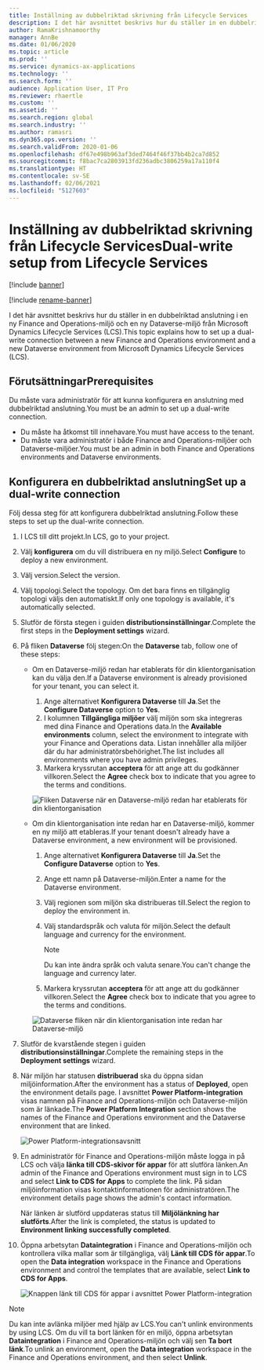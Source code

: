 ```yaml
---
title: Inställning av dubbelriktad skrivning från Lifecycle Services
description: I det här avsnittet beskrivs hur du ställer in en dubbelriktad anslutning från Microsoft Dynamics Lifecycle Services (LCS).
author: RamaKrishnamoorthy
manager: AnnBe
ms.date: 01/06/2020
ms.topic: article
ms.prod: ''
ms.service: dynamics-ax-applications
ms.technology: ''
ms.search.form: ''
audience: Application User, IT Pro
ms.reviewer: rhaertle
ms.custom: ''
ms.assetid: ''
ms.search.region: global
ms.search.industry: ''
ms.author: ramasri
ms.dyn365.ops.version: ''
ms.search.validFrom: 2020-01-06
ms.openlocfilehash: df67e498b963af3ded7464f46f37bb4b2ca7d852
ms.sourcegitcommit: f8bac7ca2803913fd236adbc3806259a17a110f4
ms.translationtype: HT
ms.contentlocale: sv-SE
ms.lasthandoff: 02/06/2021
ms.locfileid: "5127603"
---
```

# <a name="dual-write-setup-from-lifecycle-services"></a><span data-ttu-id="f07f8-103">Inställning av dubbelriktad skrivning från Lifecycle Services</span><span class="sxs-lookup"><span data-stu-id="f07f8-103">Dual-write setup from Lifecycle Services</span></span>

[!include [banner](../../includes/banner.md)]

[!include [rename-banner](~/includes/cc-data-platform-banner.md)]

<span data-ttu-id="f07f8-104">I det här avsnittet beskrivs hur du ställer in en dubbelriktad anslutning i en ny Finance and Operations-miljö och en ny Dataverse-miljö från Microsoft Dynamics Lifecycle Services (LCS).</span><span class="sxs-lookup"><span data-stu-id="f07f8-104">This topic explains how to set up a dual-write connection between a new Finance and Operations environment and a new Dataverse environment from Microsoft Dynamics Lifecycle Services (LCS).</span></span>

## <a name="prerequisites"></a><span data-ttu-id="f07f8-105">Förutsättningar</span><span class="sxs-lookup"><span data-stu-id="f07f8-105">Prerequisites</span></span>

<span data-ttu-id="f07f8-106">Du måste vara administratör för att kunna konfigurera en anslutning med dubbelriktad anslutning.</span><span class="sxs-lookup"><span data-stu-id="f07f8-106">You must be an admin to set up a dual-write connection.</span></span>

+ <span data-ttu-id="f07f8-107">Du måste ha åtkomst till innehavare.</span><span class="sxs-lookup"><span data-stu-id="f07f8-107">You must have access to the tenant.</span></span>
+ <span data-ttu-id="f07f8-108">Du måste vara administratör i både Finance and Operations-miljöer och Dataverse-miljöer.</span><span class="sxs-lookup"><span data-stu-id="f07f8-108">You must be an admin in both Finance and Operations environments and Dataverse environments.</span></span>

## <a name="set-up-a-dual-write-connection"></a><span data-ttu-id="f07f8-109">Konfigurera en dubbelriktad anslutning</span><span class="sxs-lookup"><span data-stu-id="f07f8-109">Set up a dual-write connection</span></span>

<span data-ttu-id="f07f8-110">Följ dessa steg för att konfigurera dubbelriktad anslutning.</span><span class="sxs-lookup"><span data-stu-id="f07f8-110">Follow these steps to set up the dual-write connection.</span></span>

1. <span data-ttu-id="f07f8-111">I LCS till ditt projekt.</span><span class="sxs-lookup"><span data-stu-id="f07f8-111">In LCS, go to your project.</span></span>
2. <span data-ttu-id="f07f8-112">Välj **konfigurera** om du vill distribuera en ny miljö.</span><span class="sxs-lookup"><span data-stu-id="f07f8-112">Select **Configure** to deploy a new environment.</span></span>
3. <span data-ttu-id="f07f8-113">Välj version.</span><span class="sxs-lookup"><span data-stu-id="f07f8-113">Select the version.</span></span> 
4. <span data-ttu-id="f07f8-114">Välj topologi.</span><span class="sxs-lookup"><span data-stu-id="f07f8-114">Select the topology.</span></span> <span data-ttu-id="f07f8-115">Om det bara finns en tillgänglig topologi väljs den automatiskt.</span><span class="sxs-lookup"><span data-stu-id="f07f8-115">If only one topology is available, it's automatically selected.</span></span>
5. <span data-ttu-id="f07f8-116">Slutför de första stegen i guiden **distributionsinställningar**.</span><span class="sxs-lookup"><span data-stu-id="f07f8-116">Complete the first steps in the **Deployment settings** wizard.</span></span>
6. <span data-ttu-id="f07f8-117">På fliken **Dataverse** följ stegen:</span><span class="sxs-lookup"><span data-stu-id="f07f8-117">On the **Dataverse** tab, follow one of these steps:</span></span>

    - <span data-ttu-id="f07f8-118">Om en Dataverse-miljö redan har etablerats för din klientorganisation kan du välja den.</span><span class="sxs-lookup"><span data-stu-id="f07f8-118">If a Dataverse environment is already provisioned for your tenant, you can select it.</span></span>

        1. <span data-ttu-id="f07f8-119">Ange alternativet **Konfigurera Dataverse** till **Ja**.</span><span class="sxs-lookup"><span data-stu-id="f07f8-119">Set the **Configure Dataverse** option to **Yes**.</span></span>
        2. <span data-ttu-id="f07f8-120">I kolumnen **Tillgängliga miljöer** välj miljön som ska integreras med dina Finance and Operations data.</span><span class="sxs-lookup"><span data-stu-id="f07f8-120">In the **Available environments** column, select the environment to integrate with your Finance and Operations data.</span></span> <span data-ttu-id="f07f8-121">Listan innehåller alla miljöer där du har administratörsbehörighet.</span><span class="sxs-lookup"><span data-stu-id="f07f8-121">The list includes all environments where you have admin privileges.</span></span>
        3. <span data-ttu-id="f07f8-122">Markera kryssrutan **acceptera** för att ange att du godkänner villkoren.</span><span class="sxs-lookup"><span data-stu-id="f07f8-122">Select the **Agree** check box to indicate that you agree to the terms and conditions.</span></span>

        ![Fliken Dataverse när en Dataverse-miljö redan har etablerats för din klientorganisation](../dual-write/media/lcs_setup_1.png)

    - <span data-ttu-id="f07f8-124">Om din klientorganisation inte redan har en Dataverse-miljö, kommer en ny miljö att etableras.</span><span class="sxs-lookup"><span data-stu-id="f07f8-124">If your tenant doesn't already have a Dataverse environment, a new environment will be provisioned.</span></span>

        1. <span data-ttu-id="f07f8-125">Ange alternativet **Konfigurera Dataverse** till **Ja**.</span><span class="sxs-lookup"><span data-stu-id="f07f8-125">Set the **Configure Dataverse** option to **Yes**.</span></span>
        2. <span data-ttu-id="f07f8-126">Ange ett namn på Dataverse-miljön.</span><span class="sxs-lookup"><span data-stu-id="f07f8-126">Enter a name for the Dataverse environment.</span></span>
        3. <span data-ttu-id="f07f8-127">Välj regionen som miljön ska distribueras till.</span><span class="sxs-lookup"><span data-stu-id="f07f8-127">Select the region to deploy the environment in.</span></span>
        4. <span data-ttu-id="f07f8-128">Välj standardspråk och valuta för miljön.</span><span class="sxs-lookup"><span data-stu-id="f07f8-128">Select the default language and currency for the environment.</span></span>

            > [!NOTE]
            > <span data-ttu-id="f07f8-129">Du kan inte ändra språk och valuta senare.</span><span class="sxs-lookup"><span data-stu-id="f07f8-129">You can't change the language and currency later.</span></span>

        5. <span data-ttu-id="f07f8-130">Markera kryssrutan **acceptera** för att ange att du godkänner villkoren.</span><span class="sxs-lookup"><span data-stu-id="f07f8-130">Select the **Agree** check box to indicate that you agree to the terms and conditions.</span></span>

        ![Dataverse fliken när din klientorganisation inte redan har Dataverse-miljö](../dual-write/media/lcs_setup_2.png)

7. <span data-ttu-id="f07f8-132">Slutför de kvarstående stegen i guiden **distributionsinställningar**.</span><span class="sxs-lookup"><span data-stu-id="f07f8-132">Complete the remaining steps in the **Deployment settings** wizard.</span></span>
8. <span data-ttu-id="f07f8-133">När miljön har statusen **distribuerad** ska du öppna sidan miljöinformation.</span><span class="sxs-lookup"><span data-stu-id="f07f8-133">After the environment has a status of **Deployed**, open the environment details page.</span></span> <span data-ttu-id="f07f8-134">I avsnittet **Power Platform-integration** visas namnen på Finance and Operations-miljön och Dataverse-miljön som är länkade.</span><span class="sxs-lookup"><span data-stu-id="f07f8-134">The **Power Platform Integration** section shows the names of the Finance and Operations environment and the Dataverse environment that are linked.</span></span>

    ![Power Platform-integrationsavsnitt](../dual-write/media/lcs_setup_3.png)

9. <span data-ttu-id="f07f8-136">En administratör för Finance and Operations-miljön måste logga in på LCS och välja **länka till CDS-skivor för appar** för att slutföra länken.</span><span class="sxs-lookup"><span data-stu-id="f07f8-136">An admin of the Finance and Operations environment must sign in to LCS and select **Link to CDS for Apps** to complete the link.</span></span> <span data-ttu-id="f07f8-137">På sidan miljöinformation visas kontaktinformationen för administratören.</span><span class="sxs-lookup"><span data-stu-id="f07f8-137">The environment details page shows the admin's contact information.</span></span>

    <span data-ttu-id="f07f8-138">När länken är slutförd uppdateras status till **Miljölänkning har slutförts**.</span><span class="sxs-lookup"><span data-stu-id="f07f8-138">After the link is completed, the status is updated to **Environment linking successfully completed**.</span></span>

10. <span data-ttu-id="f07f8-139">Öppna arbetsytan **Dataintegration** i Finance and Operations-miljön och kontrollera vilka mallar som är tillgängliga, välj **Länk till CDS för appar**.</span><span class="sxs-lookup"><span data-stu-id="f07f8-139">To open the **Data integration** workspace in the Finance and Operations environment and control the templates that are available, select **Link to CDS for Apps**.</span></span>

    ![Knappen länk till CDS för appar i avsnittet Power Platform-integration](../dual-write/media/lcs_setup_4.png)

> [!NOTE]
> <span data-ttu-id="f07f8-141">Du kan inte avlänka miljöer med hjälp av LCS.</span><span class="sxs-lookup"><span data-stu-id="f07f8-141">You can't unlink environments by using LCS.</span></span> <span data-ttu-id="f07f8-142">Om du vill ta bort länken för en miljö, öppna arbetsytan **Dataintegration** i Finance and Operations-miljön och välj sen **Ta bort länk**.</span><span class="sxs-lookup"><span data-stu-id="f07f8-142">To unlink an environment, open the **Data integration** workspace in the Finance and Operations environment, and then select **Unlink**.</span></span>

